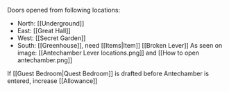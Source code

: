 Doors opened from following locations:
- North: [[Underground]]
- East: [[Great Hall]]
- West: [[Secret Garden]]
- South: [[Greenhouse]], need [[Items|Item]] [[Broken Lever]]
As seen on image: [[Antechamber Lever locations.png]] and [[How to open antechamber.png]]

If [[Guest Bedroom|Quest Bedroom]] is drafted before Antechamber is entered, increase [[Allowance]]